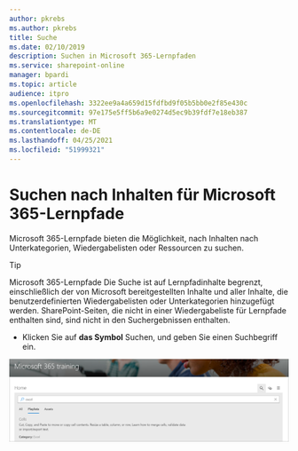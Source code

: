 ```yaml
---
author: pkrebs
ms.author: pkrebs
title: Suche
ms.date: 02/10/2019
description: Suchen in Microsoft 365-Lernpfaden
ms.service: sharepoint-online
manager: bpardi
ms.topic: article
audience: itpro
ms.openlocfilehash: 3322ee9a4a659d15fdfbd9f05b5bb0e2f85e430c
ms.sourcegitcommit: 97e175e5ff5b6a9e0274d5ec9b39fdf7e18eb387
ms.translationtype: MT
ms.contentlocale: de-DE
ms.lasthandoff: 04/25/2021
ms.locfileid: "51999321"
---
```

# <a name="search-for-microsoft-365-learning-pathways-content"></a>Suchen nach Inhalten für Microsoft 365-Lernpfade

Microsoft 365-Lernpfade bieten die Möglichkeit, nach Inhalten nach Unterkategorien, Wiedergabelisten oder Ressourcen zu suchen. 

> [!TIP]
> Microsoft 365-Lernpfade Die Suche ist auf Lernpfadinhalte begrenzt, einschließlich der von Microsoft bereitgestellten Inhalte und aller Inhalte, die benutzerdefinierten Wiedergabelisten oder Unterkategorien hinzugefügt werden. SharePoint-Seiten, die nicht in einer Wiedergabeliste für Lernpfade enthalten sind, sind nicht in den Suchergebnissen enthalten.     

- Klicken Sie auf **das Symbol** Suchen, und geben Sie einen Suchbegriff ein. 

![Suchwebseite.](media/cg-search.png)

